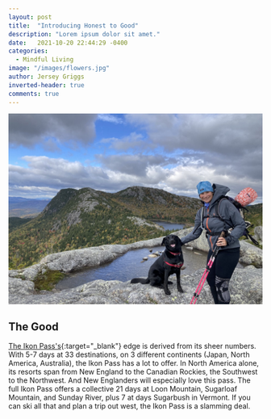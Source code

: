```yaml
---
layout: post
title:  "Introducing Honest to Good"
description: "Lorem ipsum dolor sit amet."
date:   2021-10-20 22:44:29 -0400
categories:
  - Mindful Living
image: "/images/flowers.jpg"
author: Jersey Griggs
inverted-header: true
comments: true
---
```

![Jersey](/images/honest-to-good.jpg)

## The Good
[The Ikon Pass's](https://www.ikonpass.com/en){:target="_blank"} edge is derived from its sheer numbers. With 5-7 days at 33 destinations, on 3 different continents (Japan, North America, Australia), the Ikon Pass has a lot to offer. In North America alone, its resorts span from New England to the Canadian Rockies, the Southwest to the Northwest. And New Englanders will especially love this pass. The full Ikon Pass offers a collective 21 days at Loon Mountain, Sugarloaf Mountain, and Sunday River, plus 7 at days Sugarbush in Vermont. If you can ski all that and plan a trip out west, the Ikon Pass is a slamming deal.

